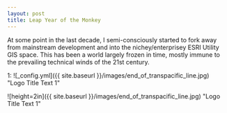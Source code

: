 ```yaml
---
layout: post
title: Leap Year of the Monkey
---
```


At some point in the last decade, I semi-consciously started to fork away from mainstream development and into the nichey/enterprisey ESRI Utility GIS space. This has been a world largely frozen in time, mostly immune to the prevailing technical winds of the 21st century.

1: 
![_config.yml]({{ site.baseurl }}/images/end_of_transpacific_line.jpg) "Logo Title Text 1"

![height=2in]({{ site.baseurl }}/images/end_of_transpacific_line.jpg) "Logo Title Text 1"

